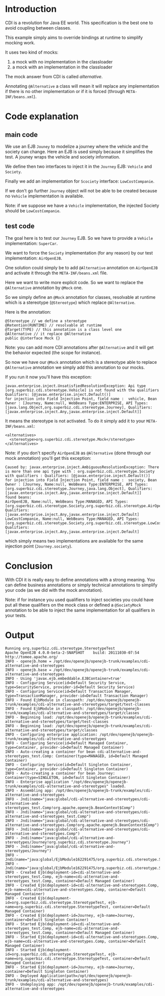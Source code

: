 # Introduction

CDI is a revolution for Java EE world. This specification is the best one to avoid coupling between classes.

This example simply aims to override bindings at runtime to simplify mocking work.

It uses two kind of mocks:
1) a mock with no implementation in the classloader
2) a mock with an implementation in the classloader

The mock answer from CDI is called *alternative*.

Annotating `@Alternative` a class will mean it will replace any implementation if there is no other implementation
or if it is forced (through `META-INF/beans.xml`).

# Code explanation
## main code

We use an EJB `Jouney` to modelize a journey where the vehicle and the society can change. Here an EJB is used simply
because it simplifies the test. A jouney wraps the vehicle and society information.

We define then two interfaces to inject it in the `Journey` EJB: `Vehicle` and `Society`.

Finally we add an implementation for `Scociety` interface: `LowCostCompanie`.

If we don't go further `Journey` object will not be able to be created because no `Vehicle` implementation is available.

Note: if we suppose we have a `Vehicle` implementation, the injected Society should be `LowCostCompanie`.

## test code

The goal here is to test our `Journey` EJB. So we have to provide a `Vehicle` implementation: `SuperCar`.

We want to force the `Society` implementation (for any reason) by our test implementation: `AirOpenEJB`.

One solution could simply be to add `@Alternative` annotation on `AirOpenEJB` and activate it through
the `META-INF/beans.xml` file.

Here we want to write more explicit code. So we want to replace the `@Alternative` annotation by `@Mock` one.

So we simply define an `@Mock` annotation for classes, resolvable at runtime which is a stereotype (`@Stereotype`)
which replace `@Alternative`.

Here is the annotation:

    @Stereotype // we define a stereotype
    @Retention(RUNTIME) // resolvable at runtime
    @Target(TYPE) // this annotation is a class level one
    @Alternative // it replace @Alternative
    public @interface Mock {}

Note: you can add more CDI annotations after `@Alternative` and it will get the behavior expected (the scope for instance).

So now we have our `@Mock` annotation which is a stereotype able to replace `@Alternative` annotation
we simply add this annotation to our mocks.

If you run it now you'll have this exception:

    javax.enterprise.inject.UnsatisfiedResolutionException: Api type [org.superbiz.cdi.stereotype.Vehicle] is not found with the qualifiers
    Qualifiers: [@javax.enterprise.inject.Default()]
    for injection into Field Injection Point, field name :  vehicle, Bean Owner : [Journey, Name:null, WebBeans Type:ENTERPRISE, API Types:[java.lang.Object,org.superbiz.cdi.stereotype.Journey], Qualifiers:[javax.enterprise.inject.Any,javax.enterprise.inject.Default]]

It means the stereotype is not activated. To do it simply add it to your `META-INF/beans.xml`:

    <alternatives>
      <stereotype>org.superbiz.cdi.stereotype.Mock</stereotype>
    </alternatives>

Note: if you don't specify `AirOpenEJB` as `@Alternative` (done through our mock annotation) you'll get this exception:

    Caused by: javax.enterprise.inject.AmbiguousResolutionException: There is more than one api type with : org.superbiz.cdi.stereotype.Society with qualifiers : Qualifiers: [@javax.enterprise.inject.Default()]
    for injection into Field Injection Point, field name :  society, Bean Owner : [Journey, Name:null, WebBeans Type:ENTERPRISE, API Types:[org.superbiz.cdi.stereotype.Journey,java.lang.Object], Qualifiers:[javax.enterprise.inject.Any,javax.enterprise.inject.Default]]
    found beans:
    AirOpenEJB, Name:null, WebBeans Type:MANAGED, API Types:[org.superbiz.cdi.stereotype.Society,org.superbiz.cdi.stereotype.AirOpenEJB,java.lang.Object], Qualifiers:[javax.enterprise.inject.Any,javax.enterprise.inject.Default]
    LowCostCompanie, Name:null, WebBeans Type:MANAGED, API Types:[org.superbiz.cdi.stereotype.Society,org.superbiz.cdi.stereotype.LowCostCompanie,java.lang.Object], Qualifiers:[javax.enterprise.inject.Any,javax.enterprise.inject.Default]

which simply means two implementations are available for the same injection point (`Journey.society`).

# Conclusion

With CDI it is really easy to define annotations with a strong meaning. You can define business annotations
or simply technical annotations to simplify your code (as we did with the mock annotation).

Note: if for instance you used qualifiers to inject societies you could have put all these qualifiers on
the mock class or defined a `@SocietyMock` annotation to be able to inject the same implementation for
all qualifiers in your tests.

# Output

    Running org.superbiz.cdi.stereotype.StereotypeTest
    Apache OpenEJB 4.0.0-beta-2-SNAPSHOT    build: 20111030-07:54
    http://tomee.apache.org/
    INFO - openejb.home = /opt/dev/openejb/openejb-trunk/examples/cdi-alternative-and-stereotypes
    INFO - openejb.base = /opt/dev/openejb/openejb-trunk/examples/cdi-alternative-and-stereotypes
    INFO - Using 'javax.ejb.embeddable.EJBContainer=true'
    INFO - Configuring Service(id=Default Security Service, type=SecurityService, provider-id=Default Security Service)
    INFO - Configuring Service(id=Default Transaction Manager, type=TransactionManager, provider-id=Default Transaction Manager)
    INFO - Found EjbModule in classpath: /opt/dev/openejb/openejb-trunk/examples/cdi-alternative-and-stereotypes/target/test-classes
    INFO - Found EjbModule in classpath: /opt/dev/openejb/openejb-trunk/examples/cdi-alternative-and-stereotypes/target/classes
    INFO - Beginning load: /opt/dev/openejb/openejb-trunk/examples/cdi-alternative-and-stereotypes/target/test-classes
    INFO - Beginning load: /opt/dev/openejb/openejb-trunk/examples/cdi-alternative-and-stereotypes/target/classes
    INFO - Configuring enterprise application: /opt/dev/openejb/openejb-trunk/examples/cdi-alternative-and-stereotypes
    INFO - Configuring Service(id=Default Managed Container, type=Container, provider-id=Default Managed Container)
    INFO - Auto-creating a container for bean cdi-alternative-and-stereotypes_test.Comp: Container(type=MANAGED, id=Default Managed Container)
    INFO - Configuring Service(id=Default Singleton Container, type=Container, provider-id=Default Singleton Container)
    INFO - Auto-creating a container for bean Journey: Container(type=SINGLETON, id=Default Singleton Container)
    INFO - Enterprise application "/opt/dev/openejb/openejb-trunk/examples/cdi-alternative-and-stereotypes" loaded.
    INFO - Assembling app: /opt/dev/openejb/openejb-trunk/examples/cdi-alternative-and-stereotypes
    INFO - Jndi(name="java:global/cdi-alternative-and-stereotypes/cdi-alternative-and-stereotypes_test.Comp!org.apache.openejb.BeanContext$Comp")
    INFO - Jndi(name="java:global/cdi-alternative-and-stereotypes/cdi-alternative-and-stereotypes_test.Comp")
    INFO - Jndi(name="java:global/cdi-alternative-and-stereotypes/cdi-alternative-and-stereotypes.Comp!org.apache.openejb.BeanContext$Comp")
    INFO - Jndi(name="java:global/cdi-alternative-and-stereotypes/cdi-alternative-and-stereotypes.Comp")
    INFO - Jndi(name="java:global/cdi-alternative-and-stereotypes/Journey!org.superbiz.cdi.stereotype.Journey")
    INFO - Jndi(name="java:global/cdi-alternative-and-stereotypes/Journey")
    INFO - Jndi(name="java:global/EjbModule162291475/org.superbiz.cdi.stereotype.StereotypeTest!org.superbiz.cdi.stereotype.StereotypeTest")
    INFO - Jndi(name="java:global/EjbModule162291475/org.superbiz.cdi.stereotype.StereotypeTest")
    INFO - Created Ejb(deployment-id=cdi-alternative-and-stereotypes_test.Comp, ejb-name=cdi-alternative-and-stereotypes_test.Comp, container=Default Managed Container)
    INFO - Created Ejb(deployment-id=cdi-alternative-and-stereotypes.Comp, ejb-name=cdi-alternative-and-stereotypes.Comp, container=Default Managed Container)
    INFO - Created Ejb(deployment-id=org.superbiz.cdi.stereotype.StereotypeTest, ejb-name=org.superbiz.cdi.stereotype.StereotypeTest, container=Default Managed Container)
    INFO - Created Ejb(deployment-id=Journey, ejb-name=Journey, container=Default Singleton Container)
    INFO - Started Ejb(deployment-id=cdi-alternative-and-stereotypes_test.Comp, ejb-name=cdi-alternative-and-stereotypes_test.Comp, container=Default Managed Container)
    INFO - Started Ejb(deployment-id=cdi-alternative-and-stereotypes.Comp, ejb-name=cdi-alternative-and-stereotypes.Comp, container=Default Managed Container)
    INFO - Started Ejb(deployment-id=org.superbiz.cdi.stereotype.StereotypeTest, ejb-name=org.superbiz.cdi.stereotype.StereotypeTest, container=Default Managed Container)
    INFO - Started Ejb(deployment-id=Journey, ejb-name=Journey, container=Default Singleton Container)
    INFO - Deployed Application(path=/opt/dev/openejb/openejb-trunk/examples/cdi-alternative-and-stereotypes)
    INFO - Undeploying app: /opt/dev/openejb/openejb-trunk/examples/cdi-alternative-and-stereotypes
